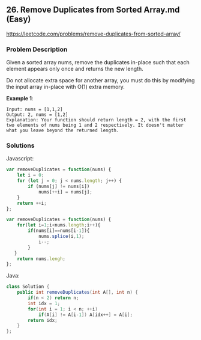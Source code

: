## 26. Remove Duplicates from Sorted Array.md (Easy)

https://leetcode.com/problems/remove-duplicates-from-sorted-array/

### Problem Description
Given a sorted array nums, remove the duplicates in-place such that each element appears only once and returns the new length.

Do not allocate extra space for another array, you must do this by modifying the input array in-place with O(1) extra memory.

**Example 1**:
```
Input: nums = [1,1,2]
Output: 2, nums = [1,2]
Explanation: Your function should return length = 2, with the first two elements of nums being 1 and 2 respectively. It doesn't matter what you leave beyond the returned length.

```
### Solutions

Javascript:

```javascript
var removeDuplicates = function(nums) {
    let i = 0;
    for (let j = 0; j < nums.length; j++) {
        if (nums[j] != nums[i]) 
            nums[++i] = nums[j];
    }
    return ++i;
};
```

```javascript
var removeDuplicates = function(nums) {
    for(let i=1;i<nums.length;i++){
        if(nums[i]==nums[i-1]){
            nums.splice(i,1);
            i--;
        }
   }
    return nums.lengh;
};
```


Java:

```java
class Solution {
    public int removeDuplicates(int A[], int n) {
        if(n < 2) return n;
        int idx = 1;
        for(int i = 1; i < n; ++i) 
            if(A[i] != A[i-1]) A[idx++] = A[i];
        return idx;
    }
};
```
